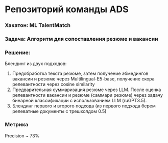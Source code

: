 # Репозиторий команды ADS

### Хакатон: ML TalentMatch
### Задача: Алгоритм для сопоставления резюме и вакансии
### Решение: 
Блендинг из двух подходов:

1. Предобработка текста резюме, затем получение эбмедингов вакансии и резюме через Multilingual-E5-base, получение скора релевантности через cosine similarity
1. Предварительная суммаризация резюме через LLM. После оценка релевантности вакансии и резюме (саммари резюме) через задачу бинарной классификации с использованием LLM (ruGPT3.5).
1. Блендинг первого и второго подхода (из первого подхода берем релеватные документы с трешхолдом 0.5)

### Метрика
Precision ~ 73%
